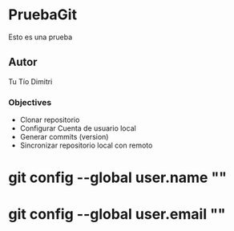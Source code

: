 # PruebaGit

Esto es una prueba

## Autor

Tu Tío Dimitri

### Objectives

* Clonar repositorio
* Configurar Cuenta de usuario local
* Generar commits (version)
* Sincronizar repositorio local con remoto

# git config --global user.name ""
# git config --global user.email ""
